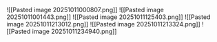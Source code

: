 ![[Pasted image 20251011000807.png]]
![[Pasted image 20251011001443.png]]
![[Pasted image 20251011125403.png]]
![[Pasted image 20251011213012.png]]
![[Pasted image 20251011213324.png]]
![[Pasted image 20251011234940.png]]